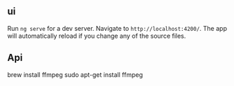## ui

Run `ng serve` for a dev server. Navigate to `http://localhost:4200/`. The app will automatically reload if you change any of the source files.

## Api

brew install ffmpeg
sudo apt-get install ffmpeg
